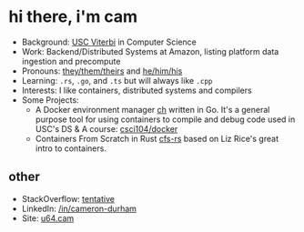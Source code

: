 # hi there, i'm cam

- Background: [USC Viterbi](https://viterbischool.usc.edu/) in Computer Science
- Work: Backend/Distributed Systems at Amazon, listing platform data ingestion and precompute
- Pronouns: [they/them/theirs](https://pronoun.is/they/.../themselves) and [he/him/his](https://pronoun.is/he/.../himself)
- Learning: `.rs`, `.go`, and `.ts` but will always like `.cpp`
- Interests: I like containers, distributed systems and compilers
- Some Projects:
  - A Docker environment manager [ch](https://github.com/camerondurham/ch) written in Go. It's a general purpose tool for using containers to compile and debug code used in USC's DS & A course: [csci104/docker](https://github.com/csci104/docker)
  - Containers From Scratch in Rust [cfs-rs](https://github.com/camerondurham/cfs-rs) based on Liz Rice's great intro to containers.


## other

- StackOverflow: [tentative](https://stackoverflow.com/users/story/4676641)
- LinkedIn: [/in/cameron-durham](https://www.linkedin.com/in/cameron-durham/)
- Site: [u64.cam](https://u64.cam)
